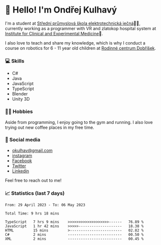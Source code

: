 # 👋 Hello! I'm Ondřej Kulhavý

I'm a student at [Střední průmyslová škola elektrotechnická ječná](https://www.spsejecna.cz/)👨‍🎓, currently working as a programmer with VR and zlatokop hospital system at [Institute for Clinical and Experimental Medicine](https://www.ikem.cz/en/)🏥.

I also love to teach and share my knowledge, which is why I conduct a course on robotics for 6 - 11 year old children at [Rodinné centrum Dobříšek](http://www.dobrisek.webnode.cz/). 

### 💻 Skills
- C#
- Java
- JavaScript
- TypeScript
- Blender
- Unity 3D

### 🏋️‍♂️ Hobbies

Aside from programming, I enjoy going to the gym and running. I also love trying out new coffee places in my free time.

### 📸 Social media
- [okulhav@gmail.com](okulhav@gmail.com)
- [instagram](https://www.instagram.com/okulhavy)
- [Facebook](https://www.facebook.com/Okulhav/)
- [Twitter](https://twitter.com/KulhavyOndrej)
- [Linkedin](https://www.linkedin.com/in/ondřej-kulhavý/)

Feel free to reach out to me!

### 📈 Statistics (last 7 days)
<!--START_SECTION:waka-->

```text
From: 29 April 2023 - To: 06 May 2023

Total Time: 9 hrs 18 mins

TypeScript   7 hrs 9 mins    >>>>>>>>>>>>>>>>>>>------   76.89 %
JavaScript   1 hr 42 mins    >>>>>--------------------   18.38 %
HTML         15 mins         >------------------------   02.82 %
C#           2 mins          -------------------------   00.50 %
XML          2 mins          -------------------------   00.45 %
```

<!--END_SECTION:waka-->




